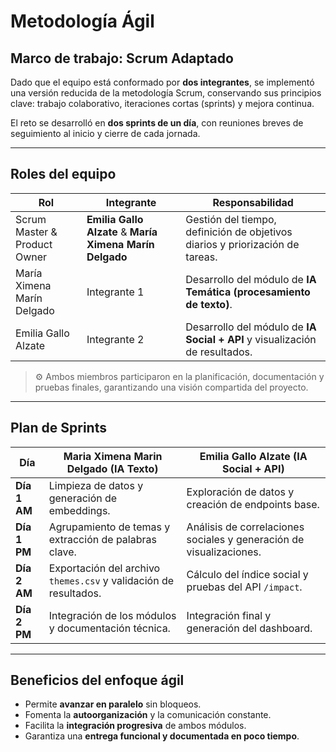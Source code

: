 # Metodología Ágil

## Marco de trabajo: Scrum Adaptado

Dado que el equipo está conformado por **dos integrantes**, se implementó una versión reducida de la metodología Scrum, conservando sus principios clave: trabajo colaborativo, iteraciones cortas (sprints) y mejora continua.

El reto se desarrolló en **dos sprints de un día**, con reuniones breves de seguimiento al inicio y cierre de cada jornada.

---

## Roles del equipo

| Rol | Integrante | Responsabilidad |
|------|-------------|----------------|
| Scrum Master & Product Owner | **Emilia Gallo Alzate** & **María Ximena Marín Delgado** | Gestión del tiempo, definición de objetivos diarios y priorización de tareas. |
| María Ximena Marín Delgado | Integrante 1 | Desarrollo del módulo de **IA Temática (procesamiento de texto)**. |
| Emilia Gallo Alzate | Integrante 2 | Desarrollo del módulo de **IA Social + API** y visualización de resultados. |

> ⚙️ Ambos miembros participaron en la planificación, documentación y pruebas finales, garantizando una visión compartida del proyecto.

---

## Plan de Sprints

| Día | Maria Ximena Marin Delgado (IA Texto) | Emilia Gallo Alzate (IA Social + API) |
|------|-----------------------------|------------------------------------|
| **Día 1 AM** | Limpieza de datos y generación de embeddings. | Exploración de datos y creación de endpoints base. |
| **Día 1 PM** | Agrupamiento de temas y extracción de palabras clave. | Análisis de correlaciones sociales y generación de visualizaciones. |
| **Día 2 AM** | Exportación del archivo `themes.csv` y validación de resultados. | Cálculo del índice social y pruebas del API `/impact`. |
| **Día 2 PM** | Integración de los módulos y documentación técnica. | Integración final y generación del dashboard. |

---

## Beneficios del enfoque ágil
- Permite **avanzar en paralelo** sin bloqueos.  
- Fomenta la **autoorganización** y la comunicación constante.  
- Facilita la **integración progresiva** de ambos módulos.  
- Garantiza una **entrega funcional y documentada en poco tiempo**.
